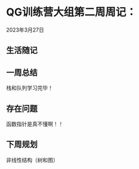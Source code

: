 # QG训练营大组第二周周记：
2023年3月27日

## 生活随记



## 一周总结

栈和队列学习完毕！

## 存在问题

函数指针是真不懂啊！！

## 下周规划

非线性结构（树和图）

